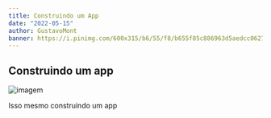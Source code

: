 ```yaml
---
title: Construindo um App
date: "2022-05-15"
author: GustavoMont
banner: https://i.pinimg.com/600x315/b6/55/f8/b655f85c886963d5aedcc062748cfaaf.jpg
---
```


## Construindo um app

![imagem](https://i.pinimg.com/600x315/b6/55/f8/b655f85c886963d5aedcc062748cfaaf.jpg)

Isso mesmo construindo um app
